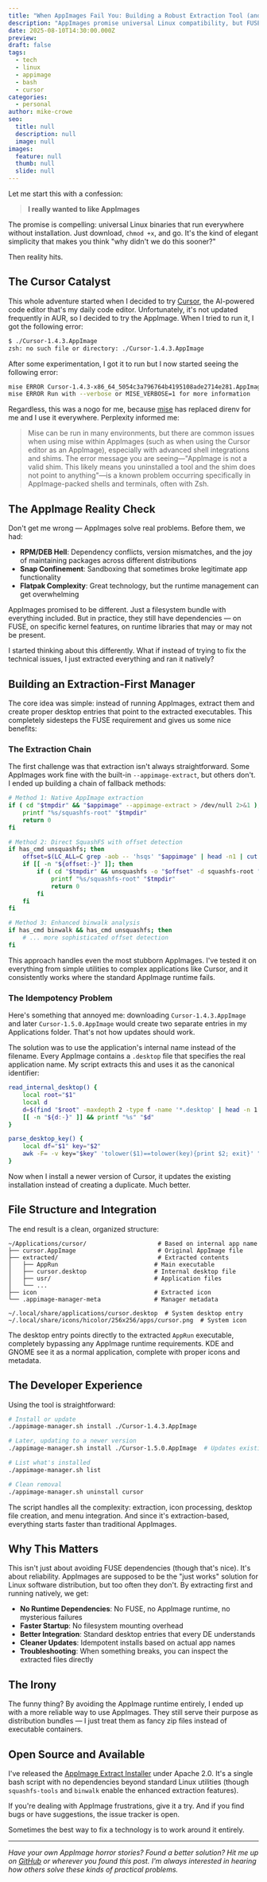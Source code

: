 ```yaml
---
title: "When AppImages Fail You: Building a Robust Extraction Tool (and Why Cursor Drove Me to It)"
description: "AppImages promise universal Linux compatibility, but FUSE dependencies and runtime quirks often break that promise. Here's how I built a reliable extraction-based installer after Cursor's AppImage left me hanging."
date: 2025-08-10T14:30:00.000Z
preview: 
draft: false
tags:
  - tech
  - linux
  - appimage
  - bash
  - cursor
categories:
  - personal
author: mike-crowe
seo:
  title: null
  description: null
  image: null
images:
  feature: null
  thumb: null
  slide: null
---
```


Let me start this with a confession:

> **I really wanted to like AppImages**

The promise is compelling: universal Linux binaries that run everywhere without installation. Just download, `chmod +x`, and go. It's the kind of elegant simplicity that makes you think "why didn't we do this sooner?"

Then reality hits.

## The Cursor Catalyst

This whole adventure started when I decided to try [Cursor](https://cursor.sh/), the AI-powered code editor that's my daily code editor.  Unfortunately, it's not updated frequently in AUR, so I decided to try the AppImage.  When I tried to run it, I got the following error:

```bash
$ ./Cursor-1.4.3.AppImage 
zsh: no such file or directory: ./Cursor-1.4.3.AppImage
```

After some experimentation, I got it to run but I now started seeing the following error:

```bash
mise ERROR Cursor-1.4.3-x86_64_5054c3a796764b4195108ade2714e281.AppImage is not a valid shim. This likely means you uninstalled a tool and the shim does not point to anything. Run `mise use <TOOL>` to reinstall the tool.
mise ERROR Run with --verbose or MISE_VERBOSE=1 for more information
```

Regardless, this was a nogo for me, because [mise](https://mise.jdx.dev/) has replaced direnv for me and I use it everywhere.  Perplexity informed me:

> Mise can be run in many environments, but there are common issues when using mise within AppImages (such as when using the Cursor editor as an AppImage), especially with advanced shell integrations and shims. The error message you are seeing—"AppImage is not a valid shim. This likely means you uninstalled a tool and the shim does not point to anything"—is a known problem occurring specifically in AppImage-packed shells and terminals, often with Zsh.

## The AppImage Reality Check

Don't get me wrong — AppImages solve real problems. Before them, we had:

- **RPM/DEB Hell**: Dependency conflicts, version mismatches, and the joy of maintaining packages across different distributions
- **Snap Confinement**: Sandboxing that sometimes broke legitimate app functionality
- **Flatpak Complexity**: Great technology, but the runtime management can get overwhelming

AppImages promised to be different. Just a filesystem bundle with everything included. But in practice, they still have dependencies — on FUSE, on specific kernel features, on runtime libraries that may or may not be present.

I started thinking about this differently. What if instead of trying to fix the technical issues, I just extracted everything and ran it natively?

## Building an Extraction-First Manager

The core idea was simple: instead of running AppImages, extract them and create proper desktop entries that point to the extracted executables. This completely sidesteps the FUSE requirement and gives us some nice benefits:

### The Extraction Chain

The first challenge was that extraction isn't always straightforward. Some AppImages work fine with the built-in `--appimage-extract`, but others don't. I ended up building a chain of fallback methods:

```bash
# Method 1: Native AppImage extraction
if ( cd "$tmpdir" && "$appimage" --appimage-extract > /dev/null 2>&1 ); then
    printf "%s/squashfs-root" "$tmpdir"
    return 0
fi

# Method 2: Direct SquashFS with offset detection
if has_cmd unsquashfs; then
    offset=$(LC_ALL=C grep -aob -- 'hsqs' "$appimage" | head -n1 | cut -d: -f1 || true)
    if [[ -n "${offset:-}" ]]; then
        if ( cd "$tmpdir" && unsquashfs -o "$offset" -d squashfs-root "$appimage" > /dev/null 2>&1 ); then
            printf "%s/squashfs-root" "$tmpdir"
            return 0
        fi
    fi
fi

# Method 3: Enhanced binwalk analysis
if has_cmd binwalk && has_cmd unsquashfs; then
    # ... more sophisticated offset detection
fi
```

This approach handles even the most stubborn AppImages. I've tested it on everything from simple utilities to complex applications like Cursor, and it consistently works where the standard AppImage runtime fails.

### The Idempotency Problem

Here's something that annoyed me: downloading `Cursor-1.4.3.AppImage` and later `Cursor-1.5.0.AppImage` would create two separate entries in my Applications folder. That's not how updates should work.

The solution was to use the application's internal name instead of the filename. Every AppImage contains a `.desktop` file that specifies the real application name. My script extracts this and uses it as the canonical identifier:

```bash
read_internal_desktop() {
    local root="$1"
    local d
    d=$(find "$root" -maxdepth 2 -type f -name '*.desktop' | head -n 1 || true)
    [[ -n "${d:-}" ]] && printf "%s" "$d"
}

parse_desktop_key() {
    local df="$1" key="$2"
    awk -F= -v key="$key" 'tolower($1)==tolower(key){print $2; exit}' "$df"
}
```

Now when I install a newer version of Cursor, it updates the existing installation instead of creating a duplicate. Much better.

## File Structure and Integration

The end result is a clean, organized structure:

```text
~/Applications/cursor/                    # Based on internal app name
├── cursor.AppImage                       # Original AppImage file
├── extracted/                            # Extracted contents
│   ├── AppRun                           # Main executable
│   ├── cursor.desktop                   # Internal desktop file
│   ├── usr/                             # Application files
│   └── ...
├── icon                                 # Extracted icon
└── .appimage-manager-meta               # Manager metadata

~/.local/share/applications/cursor.desktop  # System desktop entry
~/.local/share/icons/hicolor/256x256/apps/cursor.png  # System icon
```

The desktop entry points directly to the extracted `AppRun` executable, completely bypassing any AppImage runtime requirements. KDE and GNOME see it as a normal application, complete with proper icons and metadata.

## The Developer Experience

Using the tool is straightforward:

```bash
# Install or update
./appimage-manager.sh install ./Cursor-1.4.3.AppImage

# Later, updating to a newer version
./appimage-manager.sh install ./Cursor-1.5.0.AppImage  # Updates existing install

# List what's installed
./appimage-manager.sh list

# Clean removal
./appimage-manager.sh uninstall cursor
```

The script handles all the complexity: extraction, icon processing, desktop file creation, and menu integration. And since it's extraction-based, everything starts faster than traditional AppImages.

## Why This Matters

This isn't just about avoiding FUSE dependencies (though that's nice). It's about reliability. AppImages are supposed to be the "just works" solution for Linux software distribution, but too often they don't. By extracting first and running natively, we get:

- **No Runtime Dependencies**: No FUSE, no AppImage runtime, no mysterious failures
- **Faster Startup**: No filesystem mounting overhead
- **Better Integration**: Standard desktop entries that every DE understands  
- **Cleaner Updates**: Idempotent installs based on actual app names
- **Troubleshooting**: When something breaks, you can inspect the extracted files directly

## The Irony

The funny thing? By avoiding the AppImage runtime entirely, I ended up with a more reliable way to use AppImages. They still serve their purpose as distribution bundles — I just treat them as fancy zip files instead of executable containers.

## Open Source and Available

I've released the [AppImage Extract Installer](https://github.com/drmikecrowe/appimage-extract-installer) under Apache 2.0. It's a single bash script with no dependencies beyond standard Linux utilities (though `squashfs-tools` and `binwalk` enable the enhanced extraction features).

If you're dealing with AppImage frustrations, give it a try. And if you find bugs or have suggestions, the issue tracker is open.

Sometimes the best way to fix a technology is to work around it entirely.

---

*Have your own AppImage horror stories? Found a better solution? Hit me up on [GitHub](https://github.com/drmikecrowe) or wherever you found this post. I'm always interested in hearing how others solve these kinds of practical problems.*
